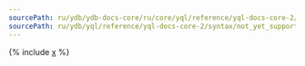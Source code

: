 ```yaml
---
sourcePath: ru/ydb/ydb-docs-core/ru/core/yql/reference/yql-docs-core-2/syntax/not_yet_supported.md
sourcePath: ru/ydb/yql/reference/yql-docs-core-2/syntax/not_yet_supported.md
---
```


{% include [x](_includes/not_yet_supported.md) %}
